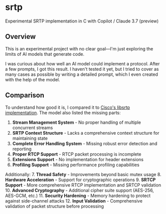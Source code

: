 # srtp

Experimental SRTP implementation in C with Copilot / Claude 3.7 (preview)

## Overview

This is an experimental project with no clear goal—I'm just exploring the limits of AI models that generate code.

I was curious about how well an AI model could implement a protocol. After a few prompts, I got this result. I haven't tested it yet, but I tried to cover as many cases as possible by writing a detailed prompt, which I even created with the help of the model.

## Comparison

To understand how good it is, I compared it to [Cisco's libsrtp implementation](https://github.com/cisco/libsrtp/blob/main/srtp/srtp.c). The model also listed the missing parts:

1. **Stream Management System** - No proper handling of multiple concurrent streams
2. **SRTP Context Structure** - Lacks a comprehensive context structure for maintaining state
3. **Complete Error Handling System** - Missing robust error detection and reporting
4. **Proper RTCP Support** - RTCP packet processing is incomplete
5. **Extensions Support** - No implementation for header extensions
6. **Profiling Support** - Missing performance profiling capabilities

Additionally:
7. **Thread Safety** - Improvements beyond basic mutex usage
8. **Hardware Acceleration** - Support for cryptographic operations
9. **SRTCP Support** - More comprehensive RTCP implementation and SRTCP validation
10. **Advanced Cryptography** - Additional cipher suite support (AES-256, AES-GCM, etc.)
11. **Security Hardening** - Memory hardening to protect against side-channel attacks
12. **Input Validation** - Comprehensive validation of packet structure before processing